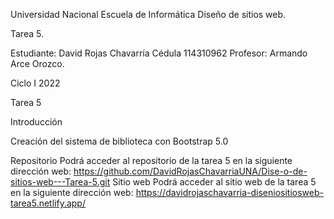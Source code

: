 Universidad Nacional 
Escuela de Informática 
Diseño de sitios web.

Tarea 5.

Estudiante: 
David Rojas Chavarría
Cédula
114310962
Profesor:
Armando Arce Orozco.

Ciclo I 2022

Tarea 5

Introducción

Creación del sistema de biblioteca con Bootstrap 5.0

Repositorio
Podrá acceder al repositorio de la tarea 5 en la siguiente dirección web:
	https://github.com/DavidRojasChavarriaUNA/Dise-o-de-sitios-web---Tarea-5.git
Sitio web
Podrá acceder al sitio web de la tarea 5 en la siguiente dirección web:
	https://davidrojaschavarria-diseniositiosweb-tarea5.netlify.app/